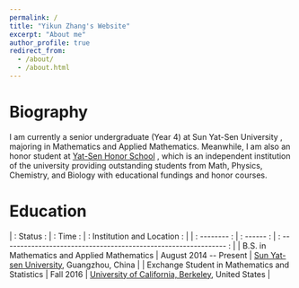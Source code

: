 ```yaml
---
permalink: /
title: "Yikun Zhang's Website"
excerpt: "About me"
author_profile: true
redirect_from: 
  - /about/
  - /about.html
---
```


Biography
======
I am currently a senior undergraduate (Year 4) at  Sun Yat-Sen University , majoring in Mathematics and Applied Mathematics. Meanwhile, I am also an honor student at [Yat-Sen Honor School](http://yss.sysu.edu.cn/EnVersion/Index.aspx) , which is an independent institution of the university providing outstanding students from Math, Physics, Chemistry, and Biology with educational fundings and honor courses. 

Education
======

| : Status       :  | : Time   : |      :        Institution and Location          :                                   |
| : --------  :     | : ------ : | :  --------------------------------------------------------------                :  |
| B.S. in Mathematics and Applied Mathematics |  August 2014 -- Present  | [Sun Yat-sen University](http://www.sysu.edu.cn/2012/en/index.htm), Guangzhou, China  |
| Exchange Student in Mathematics and Statistics | Fall 2016  | [University of California, Berkeley](http://www.berkeley.edu/), United States  |




